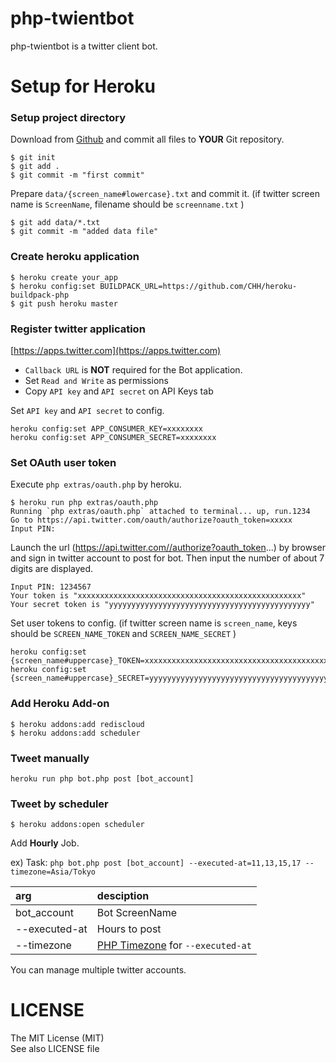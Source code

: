 php-twientbot
==============

php-twientbot is a twitter client bot.

Setup for Heroku
============

### Setup project directory

Download from [Github](https://github.com/makotokw/php-twientbot/archive/master.zip) and commit all files to **YOUR** Git repository.

```
$ git init
$ git add .
$ git commit -m "first commit"
```

Prepare ``data/{screen_name#lowercase}.txt`` and commit it. (if twitter screen name is ``ScreenName``, filename should be ``screenname.txt`` )

```
$ git add data/*.txt
$ git commit -m "added data file"
```

### Create heroku application

```
$ heroku create your_app
$ heroku config:set BUILDPACK_URL=https://github.com/CHH/heroku-buildpack-php
$ git push heroku master
```

### Register twitter application

[https://apps.twitter.com](https://apps.twitter.com)

 * ``Callback URL`` is **NOT** required for the Bot application.
 * Set ``Read and Write`` as permissions
 * Copy ``API key`` and ``API secret`` on API Keys tab

Set ``API key`` and ``API secret`` to config.

```
heroku config:set APP_CONSUMER_KEY=xxxxxxxx
heroku config:set APP_CONSUMER_SECRET=xxxxxxxx
```

### Set OAuth user token

Execute ``php extras/oauth.php`` by heroku.

```
$ heroku run php extras/oauth.php
Running `php extras/oauth.php` attached to terminal... up, run.1234
Go to https://api.twitter.com/oauth/authorize?oauth_token=xxxxx
Input PIN: 
```

Launch the url (https://api.twitter.com//authorize?oauth_token...) by browser and sign in twitter account to post for bot. Then input the number of about 7 digits are displayed.

```
Input PIN: 1234567
Your token is "xxxxxxxxxxxxxxxxxxxxxxxxxxxxxxxxxxxxxxxxxxxxxxxxxx"
Your secret token is "yyyyyyyyyyyyyyyyyyyyyyyyyyyyyyyyyyyyyyyyyyyyy"
```

Set user tokens to config. (if twitter screen name is ``screen_name``, keys should be ``SCREEN_NAME_TOKEN`` and ``SCREEN_NAME_SECRET`` )

```
heroku config:set {screen_name#uppercase}_TOKEN=xxxxxxxxxxxxxxxxxxxxxxxxxxxxxxxxxxxxxxxxxxxxxxxxxx
heroku config:set {screen_name#uppercase}_SECRET=yyyyyyyyyyyyyyyyyyyyyyyyyyyyyyyyyyyyyyyyyyyyy
```

### Add Heroku Add-on

```
$ heroku addons:add rediscloud
$ heroku addons:add scheduler
```

### Tweet manually

```
heroku run php bot.php post [bot_account]
```


### Tweet by scheduler

```
$ heroku addons:open scheduler
```

Add **Hourly** Job.

ex) Task:
``php bot.php post [bot_account] --executed-at=11,13,15,17 --timezone=Asia/Tokyo``

|arg|desciption|
|:--|:--|
|bot_account|Bot ScreenName|
|--executed-at|Hours to post|
|--timezone|[PHP Timezone](http://www.php.net/manual/en/timezones.php) for ``--executed-at``|

You can manage multiple twitter accounts.


LICENSE
=========

The MIT License (MIT)  
See also LICENSE file